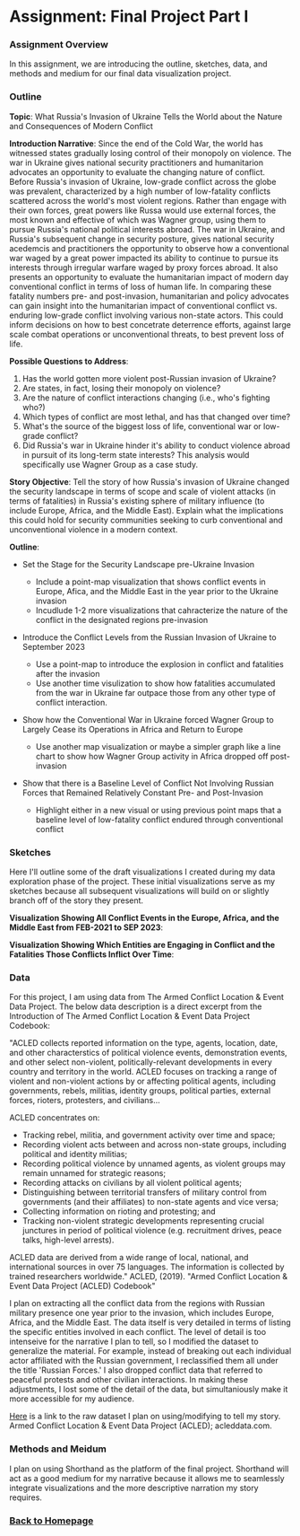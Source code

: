 # Assignment: Final Project Part I

### Assignment Overview

In this assignment, we are introducing the outline, sketches, data, and methods and medium for our final data visualization project.

### Outline

**Topic**: What Russia's Invasion of Ukraine Tells the World about the Nature and Consequences of Modern Conflict

**Introduction Narrative**: Since the end of the Cold War, the world has witnessed states gradually losing control of their monopoly on violence. The war in Ukraine gives national security practitioners and humanitarion advocates an opportunity to evaluate the changing nature of conflict. Before Russia's invasion of Ukraine, low-grade conflict across the globe was prevalent, characterized by a high number of low-fatality conflicts scattered across the world's most violent regions. Rather than engage with their own forces, great powers like Russa would use external forces, the most known and effective of which was Wagner group, using them to pursue Russia's national political interests abroad. The war in Ukraine, and Russia's subsequent change in security posture, gives national security acedemcis and practitioners the opportunity to observe how a conventional war waged by a great power impacted its ability to continue to pursue its interests through irregular warfare waged by proxy forces abroad. It also presents an opportunity to evaluate the humanitarian impact of modern day conventional conflict in terms of loss of human life. In comparing these fatality numbers pre- and post-invasion, humanitarian and policy advocates can gain insight into the humanitarian impact of conventional conflict vs. enduring low-grade conflict involving various non-state actors. This could inform decisions on how to best concetrate deterrence efforts, against large scale combat operations or unconventional threats, to best prevent loss of life. 

**Possible Questions to Address**:
1. Has the world gotten more violent post-Russian invasion of Ukraine?
2. Are states, in fact, losing their monopoly on violence?
3. Are the nature of conflict interactions changing (i.e., who's fighting who?)
4. Which types of conflict are most lethal, and has that changed over time?
5. What's the source of the biggest loss of life, conventional war or low-grade conflict?
6. Did Russia's war in Ukraine hinder it's ability to conduct violence abroad in pursuit of its long-term state interests? This analysis would specifically use Wagner Group as a case study.

**Story Objective**: Tell the story of how Russia's invasion of Ukraine changed the security landscape in terms of scope and scale of violent attacks (in terms of fatalities) in Russia's existing sphere of military influence (to include Europe, Africa, and the Middle East). Explain what the implications this could hold for security communities seeking to curb conventional and unconventional violence in a modern context.

**Outline**:
- Set the Stage for the Security Landscape pre-Ukraine Invasion
    - Include a point-map visualization that shows conflict events in Europe, Afica, and the Middle East in the  year prior to the Ukraine invasion
    - Incudlude 1-2 more visualizations that cahracterize the nature of the conflict in the designated regions pre-invasion

- Introduce the Conflict Levels from the Russian Invasion of Ukraine to September 2023
    - Use a point-map to introduce the explosion in conflict and fatalities after the invasion
    - Use another time visulization to show how fatalities accumulated from the war in Ukraine far outpace those from any other type of conflict interaction.

- Show how the Conventional War in Ukraine forced Wagner Group to Largely Cease its Operations in Africa and Return to Europe
    - Use another map visualization or maybe a simpler graph like a line chart to show how Wagner Group activity in Africa dropped off post-invasion

- Show that there is a Baseline Level of Conflict Not Involving Russian Forces that Remained Relatively Constant Pre- and Post-Invasion
    - Highlight either in a new visual or using previous point maps that a baseline level of low-fatality conflict endured through conventional conflict


### Sketches

Here I'll outline some of the draft visualizations I created during my data exploration phase of the project. These initial visualizations serve as my sketches because all subsequent visualizations will build on or slightly branch off of the story they present.

**Visualization Showing All Conflict Events in the Europe, Africa, and the Middle East from FEB-2021 to SEP 2023**:

<div class="flourish-embed flourish-map" data-src="visualisation/15191730"><script src="https://public.flourish.studio/resources/embed.js"></script></div>

**Visualization Showing Which Entities are Engaging in Conflict and the Fatalities Those Conflicts Inflict Over Time**:

<div class="flourish-embed flourish-bar-chart-race" data-src="visualisation/15225970"><script src="https://public.flourish.studio/resources/embed.js"></script></div>

### Data

For this project, I am using data from The Armed Conflict Location & Event Data Project. The below data description is a direct excerpt from the Introduction of The Armed Conflict Location & Event Data Project Codebook:

"ACLED collects reported information on the type, agents, location, date, and other characterstics of political violence events, demonstration events, and other select non-violent, politically-relevant developments in every country and territory in the world. ACLED focuses on tracking a range of violent and non-violent actions by or affecting political agents, including governments, rebels, militias, identity groups, political parties, external forces, rioters, protesters, and civilians...

ACLED concentrates on:
- Tracking rebel, militia, and government activity over time and space;
- Recording violent acts between and across non-state groups, including political and identity militias;
- Recording political violence by unnamed agents, as violent groups may remain unnamed for strategic reasons;
- Recording attacks on civilians by all violent political agents;
- Distinguishing between territorial transfers of military control from governments (and their affiliates) to non-state agents and vice versa;
- Collecting information on rioting and protesting; and
- Tracking non-violent strategic developments representing crucial junctures in period of political violence (e.g. recruitment drives, peace talks, high-level arrests).

ACLED data are derived from a wide range of local, national, and international sources in over 75 languages. The information is collected by trained researchers worldwide."  ACLED, (2019). "Armed Conflict Location & Event Data Project (ACLED) Codebook"

I plan on extracting all the conflict data from the regions with Russian military presence one year prior to the invasion, which includes Europe, Africa, and the Middle East. The data itself is very detailed in terms of listing the specific entities involved in each conflict. The level of detail is too intenseive for the narrative I plan to tell, so I modified the dataset to generalize the material. For example, instead of breaking out each individual actor affiliated with the Russian government, I reclassified them all under the title 'Russian Forces.' I also dropped conflict data that referred to peaceful protests and other civilian interactions. In making these adjustments, I lost some of the detail of the data, but simultaniously make it more accessible for my audience. 

[Here](/russian_centric_acled.csv) is a link to the raw dataset I plan on using/modifying to tell my story. Armed Conflict Location	& Event	
Data Project (ACLED); acleddata.com.


### Methods and Meidum

I plan on using Shorthand as the platform of the final project. Shorthand will act as a good medium for my narrative because it allows me to seamlessly integrate visualizations and the more descriptive narration my story requires.

### [Back to Homepage](/README.md)